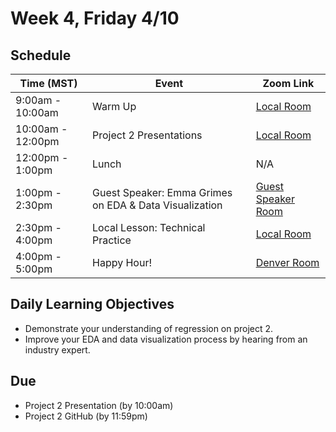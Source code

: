 # Week 4, Friday 4/10

## Schedule
| Time (MST)                  | Event                             | Zoom Link                                    |
|-----------------------|-----------------------------------|----------------------------------------------|
| 9:00am - 10:00am | Warm Up | [Local Room](https://generalassembly.zoom.us/j/4539501986?pwd=NVZoQ2s1NXRZckVoc0RkQ2NTbCs1Zz09) |
| 10:00am - 12:00pm | Project 2 Presentations | [Local Room](https://generalassembly.zoom.us/j/4539501986?pwd=NVZoQ2s1NXRZckVoc0RkQ2NTbCs1Zz09)   |
| 12:00pm - 1:00pm | Lunch | N/A |
| 1:00pm - 2:30pm | Guest Speaker: Emma Grimes on EDA & Data Visualization | [Guest Speaker Room](https://generalassembly.zoom.us/j/7556634699) |  
| 2:30pm - 4:00pm  | Local Lesson: Technical Practice | [Local Room](https://generalassembly.zoom.us/j/4539501986?pwd=NVZoQ2s1NXRZckVoc0RkQ2NTbCs1Zz09) |
| 4:00pm - 5:00pm  | Happy Hour! | [Denver Room](https://generalassembly.zoom.us/j/9088705189)  |

## Daily Learning Objectives
- Demonstrate your understanding of regression on project 2.
- Improve your EDA and data visualization process by hearing from an industry expert.

## Due
- Project 2 Presentation (by 10:00am)
- Project 2 GitHub (by 11:59pm)

